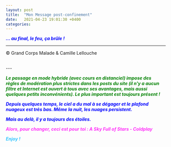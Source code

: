 ```yaml
---
layout: post
title:  "Mon Message post-confinement"
date:   2021-04-23 19:01:30 +0400
categories: 
---
```



<span style="color: blue">***... au final, le feu, ça brûle !***</span>
<br/>


---
&copy;  Grand Corps Malade & Camille Lellouche

<br>
---

<span style="color: green">***Le passage en mode hybride (avec cours en distanciel) impose des règles de modération plus strictes dans les posts du site (il n'y a aucun filtre et Internet est ouvert à tous avec ses avantages, mais aussi quelques petits inconvénients). Le plus important est toujours présent !***</span>

<span style="color: blue">***Depuis quelques temps, le ciel a du mal à se dégager et le plafond nuageux est très bas. Même la nuit, les nuages persistent.***</span>

<span style="color: blue">***Mais au delà, il y a toujours des étoiles.***</span>

<span style="color: #ff33f9">***Alors, pour changer, ceci est pour toi : A Sky Full of Stars - Coldplay***</span>

<span style="color: #33c4ff">***Enjoy !***</span>
  